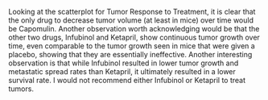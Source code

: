Looking at the scatterplot for Tumor Response to Treatment, it is clear that the only drug to decrease tumor volume (at least in mice) over time would be Capomulin. 
Another observation worth acknowledging would be that the other two drugs, Infubinol and Ketapril, show continuous tumor growth over time, even comparable to the tumor growth seen in mice that were given a placebo, showing that they are essentially ineffective. 
Another interesting observation is that while Infubinol resulted in lower tumor growth and metastatic spread rates than Ketapril, it ultimately resulted in a lower survival rate. 
I would not recommend either Infubinol or Ketapril to treat tumors. 